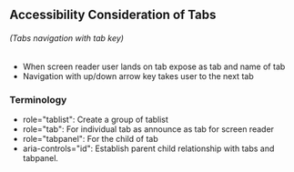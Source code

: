 ## Accessibility Consideration of Tabs
###### (Tabs navigation with tab key)
* When screen reader user lands on tab expose as tab and name of tab
* Navigation with up/down arrow key takes user to the next tab
### Terminology 
* role="tablist": Create a group of tablist
* role="tab": For individual tab as announce as tab for screen reader
* role="tabpanel": For the child of tab
* aria-controls="id": Establish parent child relationship with tabs and tabpanel.
